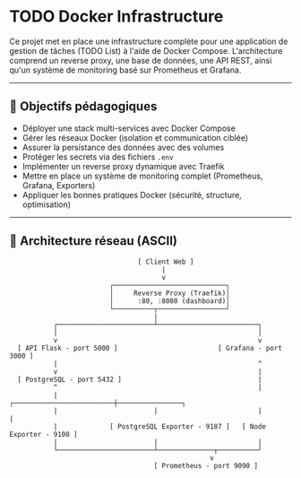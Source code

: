 # TODO Docker Infrastructure

Ce projet met en place une infrastructure complète pour une application de gestion de tâches (TODO List) à l'aide de Docker Compose. L'architecture comprend un reverse proxy, une base de données, une API REST, ainsi qu'un système de monitoring basé sur Prometheus et Grafana.

---

## 📌 Objectifs pédagogiques

- Déployer une stack multi-services avec Docker Compose
- Gérer les réseaux Docker (isolation et communication ciblée)
- Assurer la persistance des données avec des volumes
- Protéger les secrets via des fichiers `.env`
- Implémenter un reverse proxy dynamique avec Traefik
- Mettre en place un système de monitoring complet (Prometheus, Grafana, Exporters)
- Appliquer les bonnes pratiques Docker (sécurité, structure, optimisation)

---

## 🧱 Architecture réseau (ASCII)

```text
                                [ Client Web ]
                                      |
                                      v
                         ┌────────────────────────────┐
                         │     Reverse Proxy (Traefik)│
                         │      :80, :8080 (dashboard)│
                         └──────────┬─────────────────┘
                                    |
           ┌────────────────────────┴─────────────────────────┐
           │                                                  │
           v                                                  v
  [ API Flask - port 5000 ]                         [ Grafana - port 3000 ]
           |                                                  ^
           v                                                  |
  [ PostgreSQL - port 5432 ]                                  |
           ^                                                  |
           |                        ┌─────────────────────────┼────────────────┐
           |                        |                         |                |
           |             [ PostgreSQL Exporter - 9187 ]   [ Node Exporter - 9100 ]
           |                        |                         |
           └────────────────────────┴──────────────┬──────────┘
                                                  v
                                    [ Prometheus - port 9090 ]
